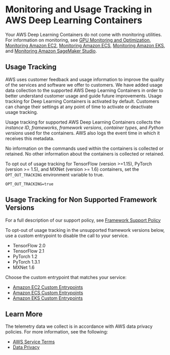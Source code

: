 # Monitoring and Usage Tracking in AWS Deep Learning Containers<a name="logging-and-monitoring"></a>

Your AWS Deep Learning Containers do not come with monitoring utilities\. For information on monitoring, see [GPU Monitoring and Optimization](https://docs.aws.amazon.com/dlami/latest/devguide/tutorial-gpu.html), [Monitoring Amazon EC2](https://docs.aws.amazon.com/AWSEC2/latest/UserGuide/monitoring_ec2.html), [Monitoring Amazon ECS](https://docs.aws.amazon.com/AmazonECS/latest/developerguide/ecs-logging-monitoring.html), [Monitoring Amazon EKS](https://docs.aws.amazon.com/eks/latest/userguide/logging-monitoring.html), and [Monitoring Amazon SageMaker Studio](https://docs.aws.amazon.com/sagemaker/latest/dg/sagemaker-incident-response.html)\.

## Usage Tracking<a name="logging-and-monitoring-opt-out"></a>

AWS uses customer feedback and usage information to improve the quality of the services and software we offer to customers\. We have added usage data collection to the supported AWS Deep Learning Containers in order to better understand customer usage and guide future improvements\. Usage tracking for Deep Learning Containers is activated by default\. Customers can change their settings at any point of time to activate or deactivate usage tracking\. 

Usage tracking for supported AWS Deep Learning Containers collects the *instance ID*, *frameworks*, *framework versions*, *container types*, and *Python versions* used for the containers\. AWS also logs the event time in which it receives this metadata\.

No information on the commands used within the containers is collected or retained\. No other information about the containers is collected or retained\.

 To opt out of usage tracking for TensorFlow \(version >=1\.15\), PyTorch \(version >= 1\.5\), and MXNet \(version >= 1\.6\) containers, set the `OPT_OUT_TRACKING` environment variable to true\.

```
OPT_OUT_TRACKING=true
```

## Usage Tracking for Non Supported Framework Versions<a name="logging-and-monitoring-unmaintained-frameworks"></a>

For a full description of our support policy, see [Framework Support Policy](support-policy.md)

To opt\-out of usage tracking in the unsupported framework versions below, use a custom entrypoint to disable the call to your service\.
+ TensorFlow 2\.0
+ TensorFlow 2\.1
+ PyTorch 1\.2
+ PyTorch 1\.3\.1
+ MXNet 1\.6

Choose the custom entrypoint that matches your service:
+ [Amazon EC2 Custom Entrypoints](https://docs.aws.amazon.com/dlami/latest/devguide/deep-learning-containers-ec2-tutorials-custom-entry.html)
+ [Amazon ECS Custom Entrypoints](https://docs.aws.amazon.com/dlami/latest/devguide/deep-learning-containers-ecs-tutorials-custom-entry.html)
+ [Amazon EKS Custom Entrypoints](https://docs.aws.amazon.com/dlami/latest/devguide/deep-learning-containers-eks-tutorials-custom-entry.html)

## Learn More<a name="dlc-usage-tracking-learn-more"></a>

The telemetry data we collect is in accordance with AWS data privacy policies\. For more information, see the following:
+ [AWS Service Terms](http://aws.amazon.com/service-terms/)
+ [Data Privacy](http://aws.amazon.com/compliance/data-privacy-faq/)